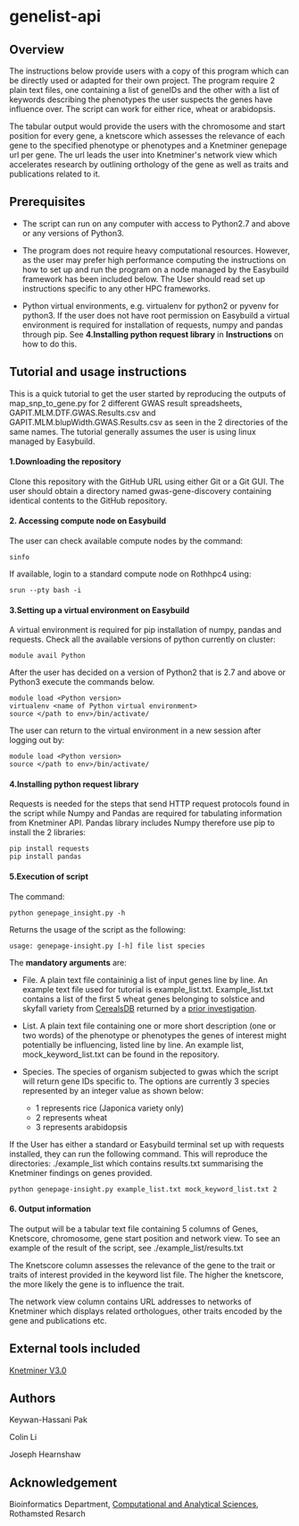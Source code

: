 # genelist-api

## Overview
The instructions below provide users with a copy of this program which can be directly used or adapted for their own project. The program require 2 plain text files, one containing a list of geneIDs and the other with a list of keywords describing the phenotypes the user suspects the genes have influence over. The script can work for either rice, wheat or arabidopsis.

The tabular output would provide the users with the chromosome and start position for every gene, a knetscore which assesses the relevance of each gene to the specified phenotype or phenotypes and a Knetminer genepage url per gene.
The url leads the user into Knetminer's network view which accelerates research by outlining orthology of the gene as well as traits and publications related to it.

## Prerequisites
* The script can run on any computer with access to Python2.7 and above or any versions of Python3. 

* The program does not require heavy computational resources. However, as the user may prefer high performance computing the instructions on how to set up and run the program on a node managed by the Easybuild framework has been included below. The User should read set up instructions specific to any other HPC frameworks.

* Python virtual environments, e.g. virtualenv for python2 or pyvenv for python3. If the user does not have root permission on Easybuild a virtual environment is required for installation of requests, numpy and pandas through pip. See **4.Installing python request library** in **Instructions** on how to do this.




## Tutorial and usage instructions
This is a quick tutorial to get the user started by reproducing the outputs of map_snp_to_gene.py for 2 different GWAS result spreadsheets, GAPIT.MLM.DTF.GWAS.Results.csv and GAPIT.MLM.blupWidth.GWAS.Results.csv as seen in the 2 directories of the same names. The tutorial generally assumes the user is using linux managed by Easybuild.

#### 1.Downloading the repository
Clone this repository with the GitHub URL using either Git or a Git GUI. The user should obtain a directory named gwas-gene-discovery containing identical contents to the GitHub repository.

#### 2. Accessing compute node on Easybuild
The user can check available compute nodes by the command:
```
sinfo 
```
If available, login to a standard compute node on Rothhpc4 using:
```
srun --pty bash -i
```

#### 3.Setting up a virtual environment on Easybuild
A virtual environment is required for pip installation of numpy, pandas and requests.
Check all the available versions of python currently on cluster:
```
module avail Python
```
After the user has decided on a version of Python2 that is 2.7 and above or Python3 execute the commands below.

```
module load <Python version>
virtualenv <name of Python virtual environment>
source </path to env>/bin/activate/
```
The user can return to the virtual environment in a new session after logging out by:
```
module load <Python version>
source </path to env>/bin/activate/
```
  
#### 4.Installing python request library
Requests is needed for the steps that send HTTP request protocols found in the script while Numpy and Pandas are required for tabulating information from Knetminer API. Pandas library includes Numpy therefore use pip to install the 2 libraries:
```
pip install requests
pip install pandas
```

#### 5.Execution of script
The command:
```
python genepage_insight.py -h
```
Returns the usage of the script as the following:
```
usage: genepage-insight.py [-h] file list species
```
The **mandatory arguments** are:
* File. A plain text file containinig a list of input genes line by line. An example text file used for tutorial is example_list.txt. Example_list.txt contains a list of the first 5 wheat genes belonging to solstice and skyfall variety from [CerealsDB](http://www.cerealsdb.uk.net/cerealgenomics/CerealsDB/indexNEW.php) returned by a [prior investigation](https://github.com/colinliCitrolius/team3/blob/master/scores.tab).


* List. A plain text file containing one or more short description (one or two words) of the phenotype or phenotypes the genes of interest might potentially be influencing, listed line by line. An example list, mock_keyword_list.txt can be found in the repository.

* Species. The species of organism subjected to gwas which the script will return gene IDs specific to. The options are currently 3 species represented by an integer value as shown below:


     * 1 represents rice (Japonica variety only)
     * 2 represents wheat
     * 3 represents arabidopsis

If the User has either a standard or Easybuild terminal set up with requests installed, they can run the following command. This will reproduce the directories: ./example_list which contains results.txt summarising the Knetminer findings on genes provided. 

```
python genepage-insight.py example_list.txt mock_keyword_list.txt 2
```

#### 6. Output information
The output will be a tabular text file containing 5 columns of Genes, Knetscore, chromosome, gene start position and network view.
To see an example of the result of the script, see ./example_list/results.txt

The Knetscore column assesses the relevance of the gene to the trait or traits of interest provided in the keyword list file. The higher the knetscore, the more likely the gene is to influence the trait.

The network view column contains URL addresses to networks of Knetminer which displays related orthologues, other traits encoded by the gene and publications etc. 


## External tools included
[Knetminer V3.0](https://knetminer.rothamsted.ac.uk/KnetMiner/)



## Authors
Keywan-Hassani Pak


Colin Li

Joseph Hearnshaw  



## Acknowledgement
Bioinformatics Department, [Computational and Analytical Sciences](https://www.rothamsted.ac.uk/computational-and-analytical-sciences), Rothamsted Resarch
